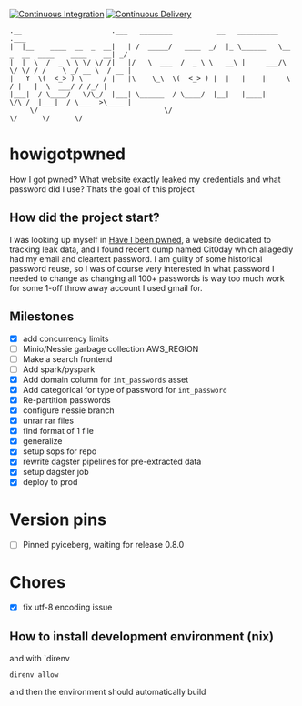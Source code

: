 [![Continuous Integration](https://github.com/reinthal/leakme/actions/workflows/ci.yaml/badge.svg)](https://github.com/reinthal/leakme/actions/workflows/ci.yaml)
[![Continuous Delivery](https://github.com/reinthal/leakme/actions/workflows/cd.yaml/badge.svg)](https://github.com/reinthal/leakme/actions/workflows/cd.yaml)

```
.__                      .___   ________           __   __________                              .___
|  |__    ____  __  _  __|   | /  _____/   ____  _/  |_ \______   \__  _  __  ____    ____    __| _/
|  |  \  /  _ \ \ \/ \/ /|   |/   \  ___  /  _ \ \   __\ |     ___/\ \/ \/ / /    \ _/ __ \  / __ |
|   Y  \(  <_> ) \     / |   |\    \_\  \(  <_> ) |  |   |    |     \     / |   |  \  ___/ / /_/ |
|___|  / \____/   \/\_/  |___| \______  / \____/  |__|   |____|      \/\_/  |___|  / \___  >\____ |
     \/                               \/                                         \/      \/      \/
```

# howigotpwned

How I got pwned? What website exactly leaked my credentials and what password did I use? Thats the goal of this project

## How did the project start?

I was looking up myself in [Have I been pwned](https://haveibeenpwned.com/), a website dedicated to tracking leak data, and I found recent dump named Cit0day which allagedly had my email and cleartext password. I am guilty of some historical password reuse, so I was of course very interested in what password I needed to change as changing all 100+ passwords is way too much work for some 1-off throw away account I used gmail for.

## Milestones

- [x] add concurrency limits
- [ ] Minio/Nessie garbage collection AWS_REGION
- [ ] Make a search frontend
- [ ] Add spark/pyspark
- [x] Add domain column for `int_passwords` asset
- [x] Add categorical for type of password for `int_password`
- [x] Re-partition passwords
- [x] configure nessie branch
- [x] unrar rar files
- [x] find format of 1 file
- [x] generalize
- [x] setup sops for repo
- [x] rewrite dagster pipelines for pre-extracted data
- [x] setup dagster job
- [x] deploy to prod

# Version pins

- [ ] Pinned pyiceberg, waiting for release 0.8.0

# Chores

- [x] fix utf-8 encoding issue

## How to install development environment (nix)

and
with `direnv

```
direnv allow
```

and then the environment should automatically build
